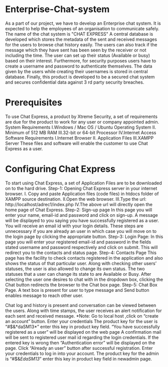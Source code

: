# Enterprise-Chat-system
As a part of our project, we have to develop an Enterprise chat system. It is expected to help
the employees of an organisation to communicate safely. The name of the chat system is "CHAT EXPRESS" A central database is developed which
stores the metadata of the sent and received messages for the users to browse chat history easily.
The users can also track if the message which they have sent has been seen by the receiver or not
including the time. The user can set up their status (Available or busy) based on their interest.
Furthermore, for security purposes users have to create a username and password to authenticate
themselves. The data given by the users while creating their usernames is stored in central
database. Finally, this product is developed to be a secured chat system and secures confidential
data against 3 rd party security breaches.

# Prerequisites
To use Chat Express, a product by Xtreme Security, a set of requirements are due for the product
to work for any user or company appointed admin.
System Requirements
I.Windows / Mac OS / Ubuntu Operating System
II. Minimum of 512 MB RAM
III.32-bit or 64-bit Processor 
IV.Internet Access
Software Requirements
I.Internet Browser
II. Application Files 
III.XAMPP Server
These files and software will enable the customer to use Chat Express as a user.
# Configuring Chat Express
To start using Chat Express, a set of Application Files are to be downloaded on to the hard drive.
Step-1: Opening Chat Express server in your internet browser.
I. Copy and paste Application files (code files) in htdocs folder of XAMPP source destination.
II.Open the web browser.
III.Type the url: http://localhost/adrec1/index.php
IV.The above url will directly open the home page of Chat Express.
Step-2: Sign-up page
In this page you will enter your name, email-id and password and click on sign-up. A message will
be displayed to you saying you have successfully registered as a user. You will receive an email id
with your login details. These steps are unnecessary if you are already an user in which case you
will move on to the login page by clicking the appropriate button.
Step-3: Login Page:
In this page you will enter your registered email-id and password in the fields stated username and
password respectively and click on submit. This will redirect you to the contacts and status page.
Step-4: Contacts Page
This page has the facility to check contacts registered in the application and also shows the status of that
particular user. Along with checking other users’ statuses, the user is also allowed to change its own
status.
The two statuses that a user can change its state to are Available or Busy.
After selecting the user one desires to chat with in the dropdown box, clicking the Chat button
redirects the browser to the Chat box page.
Step-5: Chat Box Page.
A text box is present for user to type message and Send button enables message to reach other user.

Chat log and history is present and conversation can be viewed between the users. Along with time
stamps, the user receives an alert notification for each sent and received message.
*Note:
Go to local host ,click on “create an account” button.
Enter your credentials
The product key for the user is “#$&*daSM13*” enter this key in product key field.
“You have successfully registered as a user” will be displayed on the web page
A confirmation mail will be sent to registered user mail id regarding the login credentials.
If the entered key is wrong then “Authentication error” will be displayed on the page.
Click “Already an user” button after successful registration.
Enter your credentials to log in into your account.
The product key for the admin is “#$&*EdaSM13*” enter this key in product key field in
newadmin page.


